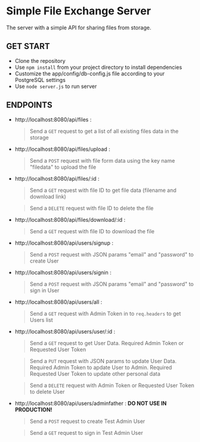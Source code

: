 Simple File Exchange Server
====================

The server with a simple API for sharing files from storage. 

GET START
------------

- Clone the repository
- Use `npm install` from your project directory to install dependencies
- Customize the app/config/db-config.js file according to your PostgreSQL settings
- Use `node server.js` to run server

ENDPOINTS
--------------

- http://localhost:8080/api/files :
    > Send a `GET` request to get a list of all existing files data in the storage

- http://localhost:8080/api/files/upload :
    > Send a `POST` request with file form data using the key name "filedata" to upload the file 

- http://localhost:8080/api/files/:id :
    > Send a `GET` request with file ID to get file data (filename and download link)
    
    > Send a `DELETE` request with file ID to delete the file

- http://localhost:8080/api/files/download/:id :
    > Send a `GET` request with file ID to download the file

- http://localhost:8080/api/users/signup :
    > Send a `POST` request with JSON params "email" and "password" to create User

- http://localhost:8080/api/users/signin :
    > Send a `POST` request with JSON params "email" and "password" to sign in User

- http://localhost:8080/api/users/all :
    > Send a `GET` request with Admin Token in to `req.headers` to get Users list

- http://localhost:8080/api/users/user/:id :
    > Send a `GET` request to get User Data. Required Admin Token or Requested User Token 

    > Send a `PUT` request with JSON params to update User Data. Required Admin Token to apdate User to Admin. Required Requested User Token to update other personal data

    > Send a `DELETE` request with Admin Token or Requested User Token to delete User

- http://localhost:8080/api/users/adminfather : **DO NOT USE IN PRODUCTION!**
    > Send a `POST` request to create Test Admin User  

    > Send a `GET` request to sign in Test Admin User


